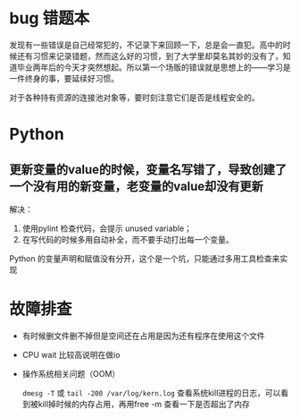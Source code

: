 # bug 错题本


<!--
ID: a4f4627d-ca75-4911-b7bb-3c04f80d9560
Status: publish
Date: 2017-11-30T22:30:00
Modified: 2020-05-16T11:56:50
wp_id: 328
-->


发现有一些错误是自己经常犯的，不记录下来回顾一下，总是会一直犯。高中的时候还有习惯来记录错题，然而这么好的习惯，到了大学里却莫名其妙的没有了，知道毕业两年后的今天才突然想起。所以第一个场贩的错误就是思想上的——学习是一件终身的事，要延续好习惯。

对于各种持有资源的连接池对象等，要时刻注意它们是否是线程安全的。

# Python

## 更新变量的value的时候，变量名写错了，导致创建了一个没有用的新变量，老变量的value却没有更新

解决：

1. 使用pylint 检查代码，会提示 unused variable；
2. 在写代码的时候多用自动补全，而不要手动打出每一个变量。

Python 的变量声明和赋值没有分开，这个是一个坑，只能通过多用工具检查来实现

# 故障排查

* 有时候删文件删不掉但是空间还在占用是因为还有程序在使用这个文件

* CPU wait 比较高说明在做io

* 操作系统相关问题（OOM）

  `dmesg -T` 或 `tail -200 /var/log/kern.log` 查看系统kill进程的日志，可以看到被kill掉时候的内存占用，再用free -m 查看一下是否超出了内存